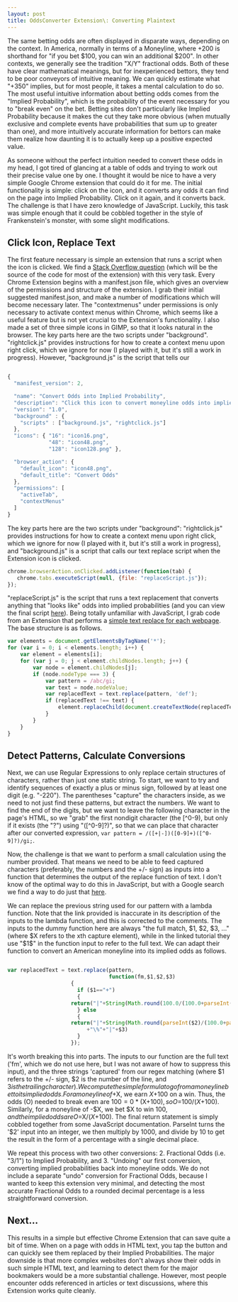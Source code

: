 ```yaml
---
layout: post
title: OddsConverter Extension\: Converting Plaintext
---
```



The same betting odds are often displayed in disparate ways, depending on the context. In America, normally in terms of a Moneyline, where +200 is shorthand for "if you bet $100, you can win an additional $200". In other contexts, we generally see the tradition "X/Y" fractional odds. Both of these have clear mathematical meanings, but for inexperienced bettors, they tend to be poor conveyors of intuitive meaning. We can quickly estimate what "+350" implies, but for most people, it takes a mental calculation to do so. The most useful intuitive information about betting odds comes from the "Implied Probability", which is the probability of the event necessary for you to "break even" on the bet. Betting sites don't particularly like Implied Probability because it makes the cut they take more obvious (when mutually exclusive and complete events have probabilities that sum up to greater than one), and more intuitively accurate information for bettors can make them realize how daunting it is to actually keep up a positive expected value.

As someone without the perfect intuition needed to convert these odds in my head, I got tired of glancing at a table of odds and trying to work out their precise value one by one. I thought it would be nice to have a very simple Google Chrome extension that could do it for me. The initial functionality is simple: click on the icon, and it converts any odds it can find on the page into Implied Probability. Click on it again, and it converts back. The challenge is that I have zero knowledge of JavaScript. Luckily, this task was simple enough that it could be cobbled together in the style of Frankenstein's monster, with some slight modifications.

## Click Icon, Replace Text

The first feature necessary is simple an extension that runs a script when the icon is clicked. We find a [Stack Overflow question](https://stackoverflow.com/questions/7168362/run-script-each-time-chrome-extension-icon-clicked) (which will be the source of the code for most of the extension) with this very task. Every Chrome Extension begins with a manifest.json file, which gives an overview of the permissions and structure of the extension. I grab their initial suggested manifest.json, and make a number of modifications which will become necessary later. The "contextmenus" under permissions is only necessary to activate context menus within Chrome, which seems like a useful feature but is not yet crucial to the Extension's functionality. I also made a set of three simple icons in GIMP, so that it looks natural in the browser. The key parts here are the two scripts under "background". "rightclick.js" provides instructions for how to create a context menu upon right click, which we ignore for now (I played with it, but it's still a work in progress). However, "background.js" is the script that tells our  

```javascript

{
  "manifest_version": 2,

  "name": "Convert Odds into Implied Probability",
  "description": "Click this icon to convert moneyline odds into implied probability, and vice versa.",
  "version": "1.0",
  "background" : {
    "scripts" : ["background.js", "rightclick.js"]
  },
  "icons": { "16": "icon16.png",
             "48": "icon48.png",
             "128": "icon128.png" },

  "browser_action": {
    "default_icon": "icon48.png",
    "default_title": "Convert Odds"
  },
  "permissions": [
    "activeTab",
    "contextMenus"
  ]
}

```

The key parts here are the two scripts under "background": "rightclick.js" provides instructions for how to create a context menu upon right click, which we ignore for now (I played with it, but it's still a work in progress), and "background.js" is a script that calls our text replace script when the Extension icon is clicked. 

```javascript
chrome.browserAction.onClicked.addListener(function(tab) {
   chrome.tabs.executeScript(null, {file: "replaceScript.js"});
});
```

"replaceScript.js" is the script that  runs a text replacement that converts anything that "looks like" odds into implied probabilities (and you can view the final script [here](https://github.com/dylanpotteroconnell/oddsextension/blob/master/replaceScript.js)). Being totally unfamiliar with JavaScript, I grab code from an Extension that performs a [simple text replace for each webpage](https://9to5google.com/2015/06/14/how-to-make-a-chrome-extensions/). The base structure is as follows. 

```javascript
var elements = document.getElementsByTagName('*');
for (var i = 0; i < elements.length; i++) {
    var element = elements[i];
    for (var j = 0; j < element.childNodes.length; j++) {
        var node = element.childNodes[j];
        if (node.nodeType === 3) {
            var pattern = /abc/gi;
            var text = node.nodeValue;
            var replacedText = text.replace(pattern, 'def');
            if (replacedText !== text) {
                element.replaceChild(document.createTextNode(replacedText), node);
            }
        }
    }
}
```

## Detect Patterns, Calculate Conversions

Next, we can use Regular Expressions to only replace certain structures of characters, rather than just one static string. To start, we want to try and identify sequences of exactly a plus or minus sign, followed by at least one digit (e.g. "-220"). The parentheses "capture" the characters inside, as we need to not just find these patterns, but extract the numbers. We want to find the end of the digits, but we want to leave the following character in the page's HTML, so we "grab" the first nondigit character (the [^0-9), but only if it exists (the "?") using "([^0-9]?)", so that we can place that character after our converted expression, `var pattern = /([+|-])([0-9]+)([^0-9]?)/gi;`.

Now, the challenge is that we want to perform a small calculation using the number provided. That means we need to be able to feed captured characters (preferably, the numbers and the +/- sign) as inputs into a function that determines the output of the replace function of text. I don't know of the optimal way to do this in JavaScript, but with a Google search we find a way to do just that [here](https://www.bennadel.com/blog/55-using-methods-in-javascript-replace-method.htm).

We can replace the previous string used for our pattern with a lambda function. Note that the link provided is inaccurate in its description of the inputs to the lambda function, and this is corrected to the comments. The inputs to the dummy function here are always "the full match, $1, $2, $3, ..." (where $X refers to the xth capture element), while in the linked tutorial they use "$1$" in the function input to refer to the full text. We can adapt their function to convert an American moneyline into its implied odds as follows.

```javascript

var replacedText = text.replace(pattern,
                                function(fm,$1,$2,$3)
				    {
				      if ($1=="+")
				      {
					return("|"+String(Math.round(100.0/(100.0+parseInt($2))*1000)/10.0)+"\%"+"|"+$3)
				      } else
				      {
					return("|"+String(Math.round(parseInt($2)/(100.0+parseInt($2))*1000)/10.0)
						 +"\%"+"|"+$3)
				      }
				    });
```

It's worth breaking this into parts. The inputs to our function are the full text ('fm', which we do not use here, but I was not aware of how to suppress this input), and the three strings 'captured' from our regex matching (where $1 refers to the +/- sign, $2 is the number of the line, and $3 is the trailing character). We compute the simple formula to go from a moneyline bet to its implied odds. For a moneyline of +$X, we earn $X+$100 on a win. Thus, the odds (O) needed to break even are $100=0*($X+$100), so O=$100/($X+$100). Similarly, for a moneyline of -$X, we bet $X to win $100, and the implied odds are O=$X/($X+$100). The final return statement is simply cobbled together from some JavaScript documentation. ParseInt turns the '$2' input into an integer, we then multiply by 1000, and divide by 10 to get the result in the form of a percentage with a single decimal place.  

We repeat this process with two other conversions: 2. Fractional Odds (i.e. "3/1") to Implied Probability, and 3. "Undoing" our first conversion, converting implied probabilities back into moneyline odds. We do not include a separate "undo" conversion for Fractional Odds, because I wanted to keep this extension very minimal, and detecting the most accurate Fractional Odds to a rounded decimal percentage is a less straightforward conversion.

## Next...

This results in a simple but effective Chrome Extension that can save quite a bit of time. When on a page with odds in HTML text, you tap the button and can quickly see them replaced by their Implied Probabilities. The major downside is that more complex websites don't always show their odds in such simple HTML text, and learning to detect them for the major bookmakers would be a more substantial challenge. However, most people encounter odds referenced in articles or text discussions, where this Extension works quite cleanly.



